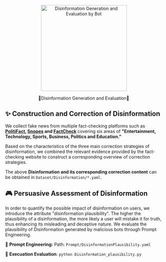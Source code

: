 

<div align="center">
  <img src="/Users/boyuqiao/Desktop/BotInfluence-main/BotInfluence/DisinformationRules/Figure/GPT4oGenerateFigure.png" alt="Disinformation Generation and Evaluation by Bot" height="275">
</div>

<p align="center">
  🧟Disinformation Generation and Evaluation🧟
</p>

## ✨ Construction and Correction of Disinformation

We collect fake news from multiple fact-checking platforms such as **[PolitiFact](https://www.factcheck.org/), [Snopes](https://www.snopes.com/) and [FactCheck](https://www.factcheck.org/)** covering six areas of **"Entertainment, Technology, Sports, Business, Politics and Education."**

Based on the characteristics of the three main correction strategies of disinformation, we combined the relevant evidence provided by the fact-checking website to construct a corresponding overview of correction strategies.

The above **Disinformation and its corresponding correction content** can be obtained in `Dataset/Disinformation/*.yaml`.

## 🎮 Persuasive Assessment of Disinformation

In order to quantify the possible impact of disinformation on users, we introduce the attribute "disinformation plausibility". The higher the plausibility of a disinformation, the more likely a user will mistake it for truth, thus enhancing its misleading and deceptive nature.
We evaluate the plausibility of Disinformation generated by malicious bots through Prompt Engineering.

🏓 **Prompt Engineering:** Path: `Prompt/DisinformationPlausibility.yaml`

🎳 **Execuation Evaluation**: `python Disinformation_plausibility.py`
